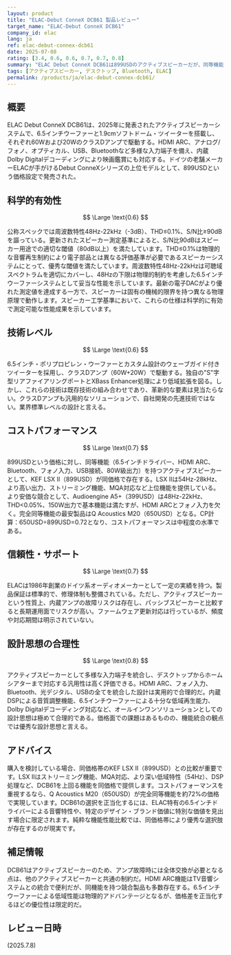 ```yaml
---
layout: product
title: "ELAC-Debut ConneX DCB61 製品レビュー"
target_name: "ELAC-Debut ConneX DCB61"
company_id: elac
lang: ja
ref: elac-debut-connex-dcb61
date: 2025-07-08
rating: [3.4, 0.6, 0.6, 0.7, 0.7, 0.8]
summary: "ELAC Debut ConneX DCB61は899USDのアクティブスピーカーだが、同等機能を持つ製品が大幅に安価で入手可能でコストパフォーマンスは極めて低い。"
tags: [アクティブスピーカー, デスクトップ, Bluetooth, ELAC]
permalink: /products/ja/elac-debut-connex-dcb61/
---
```


## 概要

ELAC Debut ConneX DCB61は、2025年に発表されたアクティブスピーカーシステムで、6.5インチウーファーと1.9cmソフトドーム・ツイーターを搭載し、それぞれ60Wおよび20WのクラスDアンプで駆動する。HDMI ARC、アナログ/フォノ、オプティカル、USB、Bluetoothなど多様な入力端子を備え、内蔵Dolby Digitalデコーディングにより映画鑑賞にも対応する。ドイツの老舗メーカーELACが手がけるDebut ConneXシリーズの上位モデルとして、899USDという価格設定で発売された。

## 科学的有効性

$$ \Large \text{0.6} $$

公称スペックでは周波数特性48Hz-22kHz（-3dB）、THD≤0.1%、S/N比≥90dBを謳っている。更新されたスピーカー測定基準によると、S/N比90dBはスピーカー用途での適切な閾値（80dB以上）を満たしています。THD≤0.1%は物理的な音響再生制約により電子部品とは異なる評価基準が必要であるスピーカーシステムにとって、優秀な閾値を満たしています。周波数特性48Hz-22kHzは可聴域スペクトラムを適切にカバーし、48Hzの下限は物理的制約を考慮した6.5インチウーファーシステムとして妥当な性能を示しています。最新の電子DACがより優れた測定値を達成する一方で、スピーカーは固有の機械的限界を持つ異なる物理原理で動作します。スピーカー工学基準において、これらの仕様は科学的に有効で測定可能な性能成果を示しています。

## 技術レベル

$$ \Large \text{0.6} $$

6.5インチ・ポリプロピレン・ウーファーとカスタム設計のウェーブガイド付きツイーターを採用し、クラスDアンプ（60W+20W）で駆動する。独自の"S"字型リアファイアリングポートとXBass Enhancer処理により低域拡張を図る。しかし、これらの技術は既存技術の組み合わせであり、革新的な要素は見当たらない。クラスDアンプも汎用的なソリューションで、自社開発の先進技術ではない。業界標準レベルの設計と言える。

## コストパフォーマンス

$$ \Large \text{0.7} $$

899USDという価格に対し、同等機能（6.5インチドライバー、HDMI ARC、Bluetooth、フォノ入力、USB接続、80W級出力）を持つアクティブスピーカーとして、KEF LSX II（899USD）が同価格で存在する。LSX IIは54Hz-28kHz、より高い出力、ストリーミング機能、MQA対応など上位機能を提供している。より安価な競合として、Audioengine A5+（399USD）は48Hz-22kHz、THD<0.05%、150W出力で基本機能は満たすが、HDMI ARCとフォノ入力を欠く。完全同等機能の最安製品はQ Acoustics M20（650USD）となる。CP計算：650USD÷899USD=0.72となり、コストパフォーマンスは中程度の水準である。

## 信頼性・サポート

$$ \Large \text{0.7} $$

ELACは1986年創業のドイツ系オーディオメーカーとして一定の実績を持つ。製品保証は標準的で、修理体制も整備されている。ただし、アクティブスピーカーという性質上、内蔵アンプの故障リスクは存在し、パッシブスピーカーと比較すると長期運用面でリスクが高い。ファームウェア更新対応は行っているが、頻度や対応期間は明示されていない。

## 設計思想の合理性

$$ \Large \text{0.8} $$

アクティブスピーカーとして多様な入力端子を統合し、デスクトップからホームシアターまで対応する汎用性は高く評価できる。HDMI ARC、フォノ入力、Bluetooth、光デジタル、USBの全てを統合した設計は実用的で合理的だ。内蔵DSPによる音質調整機能、6.5インチウーファーによる十分な低域再生能力、Dolby Digitalデコーディング対応など、オールインワンソリューションとしての設計思想は極めて合理的である。価格面での課題はあるものの、機能統合の観点では優秀な設計思想と言える。

## アドバイス

購入を検討している場合、同価格帯のKEF LSX II（899USD）との比較が重要です。LSX IIはストリーミング機能、MQA対応、より深い低域特性（54Hz）、DSP処理など、DCB61を上回る機能を同価格で提供します。コストパフォーマンスを重視するなら、Q Acoustics M20（650USD）が完全同等機能を約72%の価格で実現しています。DCB61の選択を正当化するには、ELAC特有の6.5インチドライバーによる音響特性や、特定のデザイン・ブランド価値に特別な価値を見出す場合に限定されます。純粋な機能性能比較では、同価格帯により優秀な選択肢が存在するのが現実です。

## 補足情報

DCB61はアクティブスピーカーのため、アンプ故障時には全体交換が必要となる点は、他のアクティブスピーカーと共通の制約だ。HDMI ARC機能はTV音響システムとの統合で便利だが、同機能を持つ競合製品も多数存在する。6.5インチウーファーによる低域性能は物理的アドバンテージとなるが、価格差を正当化するほどの優位性は限定的だ。

## レビュー日時

(2025.7.8)